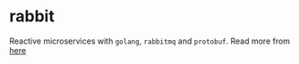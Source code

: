 # rabbit

Reactive microservices with `golang`, `rabbitmq` and `protobuf`. Read more from [here](https://medium.com/rahasak/reactive-microservices-with-golang-rabbitmq-and-protobuf-af025f4ec27)
